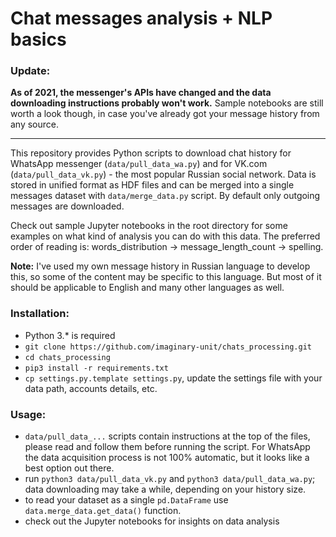 # Chat messages analysis + NLP basics

### Update:
**As of 2021, the messenger's APIs have changed and the data downloading instructions probably won't work.** 
Sample notebooks are still worth a look though, in case you've already got your message history from any source.

---

This repository provides Python scripts to download chat history for WhatsApp messenger 
(`data/pull_data_wa.py`) and for VK.com (`data/pull_data_vk.py`) - the most popular Russian social
network. Data is stored in unified format as HDF files and can be merged into a single 
messages dataset with `data/merge_data.py` script. By default only outgoing messages are downloaded.

Check out sample Jupyter notebooks in the root directory for some examples on what kind of analysis 
you can do with this data. The preferred order of reading is: words_distribution -> message_length_count -> spelling.

**Note:** I've used my own message history in Russian language to develop this, so some of the
content may be specific to this language. But most of it should be applicable to English and many 
other languages as well.

 ### Installation:
 
 - Python 3.* is required
 - `git clone https://github.com/imaginary-unit/chats_processing.git`
 - `cd chats_processing`
 - `pip3 install -r requirements.txt`
 - `cp settings.py.template settings.py`, update the settings file with your data path, accounts
 details, etc.
 
 ### Usage:
 
 - `data/pull_data_...` scripts contain instructions at the top of the files, please read and follow
   them before running the script. For WhatsApp the data acquisition process is not 100% automatic,
   but it looks like a best option out there.
 - run `python3 data/pull_data_vk.py` and `python3 data/pull_data_wa.py`; data downloading may take
    a while, depending on your history size.
 - to read your dataset as a single `pd.DataFrame` use `data.merge_data.get_data()` function.
 - check out the Jupyter notebooks for insights on data analysis
